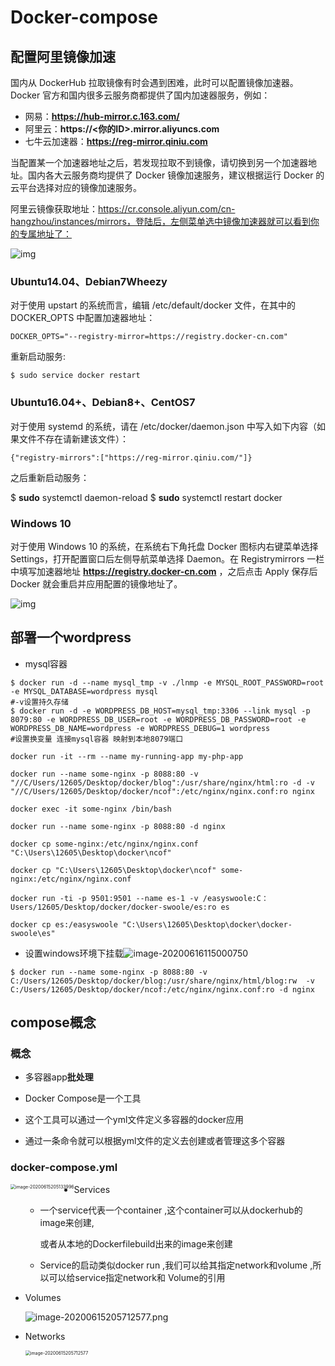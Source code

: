 # Docker-compose

## 配置阿里镜像加速

国内从 DockerHub 拉取镜像有时会遇到困难，此时可以配置镜像加速器。Docker 官方和国内很多云服务商都提供了国内加速器服务，例如：

- 网易：**https://hub-mirror.c.163.com/**
- 阿里云：**https://<你的ID>.mirror.aliyuncs.com**
- 七牛云加速器：**https://reg-mirror.qiniu.com**

当配置某一个加速器地址之后，若发现拉取不到镜像，请切换到另一个加速器地址。国内各大云服务商均提供了 Docker 镜像加速服务，建议根据运行 Docker 的云平台选择对应的镜像加速服务。

阿里云镜像获取地址：https://cr.console.aliyun.com/cn-hangzhou/instances/mirrors，登陆后，左侧菜单选中镜像加速器就可以看到你的专属地址了：

![img](C:\Users\12605\Desktop\PHP_notes\.img\02F3AF04-8203-4E3B-A5AF-96973DBE515F.jpg)

### Ubuntu14.04、Debian7Wheezy

对于使用 upstart 的系统而言，编辑 /etc/default/docker 文件，在其中的 DOCKER_OPTS 中配置加速器地址：

```
DOCKER_OPTS="--registry-mirror=https://registry.docker-cn.com"
```

重新启动服务:

```
$ sudo service docker restart
```

### Ubuntu16.04+、Debian8+、CentOS7

对于使用 systemd 的系统，请在 /etc/docker/daemon.json 中写入如下内容（如果文件不存在请新建该文件）：

```
{"registry-mirrors":["https://reg-mirror.qiniu.com/"]}
```

之后重新启动服务：

$ **sudo** systemctl daemon-reload
$ **sudo** systemctl restart docker

### Windows 10

对于使用 Windows 10 的系统，在系统右下角托盘 Docker 图标内右键菜单选择 Settings，打开配置窗口后左侧导航菜单选择 Daemon。在 Registrymirrors 一栏中填写加速器地址 **https://registry.docker-cn.com** ，之后点击 Apply 保存后 Docker 就会重启并应用配置的镜像地址了。

![img](C:\Users\12605\Desktop\PHP_notes\.img\20190610104724909.png)

## 部署一个wordpress

- mysql容器

```shell
$ docker run -d --name mysql_tmp -v ./lnmp -e MYSQL_ROOT_PASSWORD=root -e MYSQL_DATABASE=wordpress mysql
#-v设置持久存储
$ docker run -d -e WORDPRESS_DB_HOST=mysql_tmp:3306 --link mysql -p 8079:80 -e WORDPRESS_DB_USER=root -e WORDPRESS_DB_PASSWORD=root -e WORDPRESS_DB_NAME=wordpress -e WORDPRESS_DEBUG=1 wordpress
#设置换变量 连接mysql容器 映射到本地8079端口
```

```shell
docker run -it --rm --name my-running-app my-php-app

docker run --name some-nginx -p 8088:80 -v "//C/Users/12605/Desktop/docker/blog":/usr/share/nginx/html:ro -d -v "//C/Users/12605/Desktop/docker/ncof":/etc/nginx/nginx.conf:ro nginx

docker exec -it some-nginx /bin/bash

docker run --name some-nginx -p 8088:80 -d nginx

docker cp some-nginx:/etc/nginx/nginx.conf "C:\Users\12605\Desktop\docker\ncof"

docker cp "C:\Users\12605\Desktop\docker\ncof" some-nginx:/etc/nginx/nginx.conf 

docker run -ti -p 9501:9501 --name es-1 -v /easyswoole:C：Users/12605/Desktop/docker/docker-swoole/es:ro es

docker cp es:/easyswoole "C:\Users\12605\Desktop\docker\docker-swoole\es" 
```

- 设置windows环境下挂载![image-20200616115000750](https://i.loli.net/2020/06/16/vB1qYtEkxbhDnCz.png)

```shell
$ docker run --name some-nginx -p 8088:80 -v C:/Users/12605/Desktop/docker/blog:/usr/share/nginx/html/blog:rw  -v C:/Users/12605/Desktop/docker/ncof:/etc/nginx/nginx.conf:ro -d nginx
```



## compose概念

### 概念

- 多容器app**批处理**

- Docker Compose是一个工具
- 这个工具可以通过一个yml文件定义多容器的docker应用
- 通过一条命令就可以根据yml文件的定义去创建或者管理这多个容器

### docker-compose.yml

<img src="https://i.loli.net/2020/06/15/qaZtj8VdJz7MiyO.png" alt="image-20200615205133996" style="zoom:50%;float:left" />

- Services
  - 一个service代表一个container ,这个container可以从dockerhub的image来创建, 

    或者从本地的Dockerfilebuild出来的image来创建

  - Service的启动类似docker run ,我们可以给其指定network和volume ,所以可以给service指定network和
    Volume的引用

- Volumes

  ![image-20200615205712577.png](https://i.loli.net/2020/06/15/vrfDRP8JVWiusnS.png)

- Networks

  <img src="https://i.loli.net/2020/06/15/vrfDRP8JVWiusnS.png" alt="image-20200615205712577" style="zoom:50%;float:left" />

